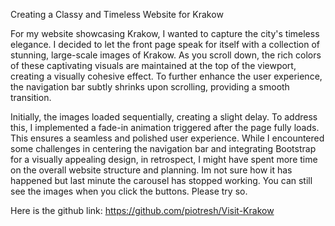 Creating a Classy and Timeless Website for Krakow

For my website showcasing Krakow, I wanted to capture the city's timeless elegance. I decided to let the front page speak for itself with a collection of stunning, large-scale images of Krakow. As you scroll down, the rich colors of these captivating visuals are maintained at the top of the viewport, creating a visually cohesive effect. To further enhance the user experience, the navigation bar subtly shrinks upon scrolling, providing a smooth transition.

Initially, the images loaded sequentially, creating a slight delay. To address this, I implemented a fade-in animation triggered after the page fully loads. This ensures a seamless and polished user experience. While I encountered some challenges in centering the navigation bar and integrating Bootstrap for a visually appealing design, in retrospect, I might have spent more time on the overall website structure and planning. Im not sure how it has happened but last minute the carousel has stopped working. You can still see the images when you click the buttons. Please try so.

Here is the github link: https://github.com/piotresh/Visit-Krakow